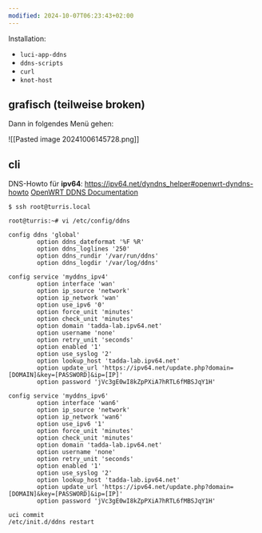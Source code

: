 ```yaml
---
modified: 2024-10-07T06:23:43+02:00
---
```

Installation:

- `luci-app-ddns`
- `ddns-scripts` 
- `curl`
- `knot-host`


## grafisch (teilweise broken)
Dann in folgendes Menü gehen: 

![[Pasted image 20241006145728.png]]


## cli 
DNS-Howto für **ipv64**: https://ipv64.net/dyndns_helper#openwrt-dyndns-howto
[OpenWRT DDNS Documentation](https://openwrt.org/docs/guide-user/services/ddns/client?s[]=ddns)

```shell
$ ssh root@turris.local

root@turris:~# vi /etc/config/ddns

config ddns 'global'
        option ddns_dateformat '%F %R'
        option ddns_loglines '250'
        option ddns_rundir '/var/run/ddns'
        option ddns_logdir '/var/log/ddns'

config service 'myddns_ipv4'
        option interface 'wan'
        option ip_source 'network'
        option ip_network 'wan'
        option use_ipv6 '0'
        option force_unit 'minutes'
        option check_unit 'minutes'
        option domain 'tadda-lab.ipv64.net'
        option username 'none'
        option retry_unit 'seconds'
        option enabled '1'
        option use_syslog '2'
        option lookup_host 'tadda-lab.ipv64.net'
        option update_url 'https://ipv64.net/update.php?domain=[DOMAIN]&key=[PASSWORD]&ip=[IP]'
        option password 'jVc3gE0wI8kZpPXiA7hRTL6fMBSJqY1H'

config service 'myddns_ipv6'
        option interface 'wan6'
        option ip_source 'network'
        option ip_network 'wan6'
        option use_ipv6 '1'
        option force_unit 'minutes'
        option check_unit 'minutes'
        option domain 'tadda-lab.ipv64.net'
        option username 'none'
        option retry_unit 'seconds'
        option enabled '1'
        option use_syslog '2'
        option lookup_host 'tadda-lab.ipv64.net'
        option update_url 'https://ipv64.net/update.php?domain=[DOMAIN]&key=[PASSWORD]&ip=[IP]'
        option password 'jVc3gE0wI8kZpPXiA7hRTL6fMBSJqY1H'

uci commit
/etc/init.d/ddns restart
```